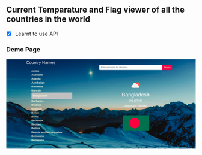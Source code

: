 ## Current Temparature and Flag viewer of all the countries in the world
- [x] Learnt to use API

### Demo Page
![Home](Webpage%20DemoSS.png)

